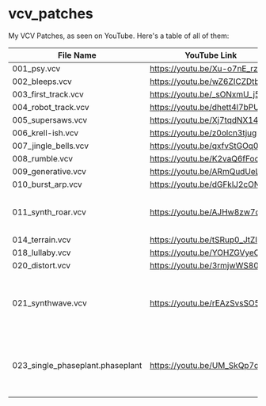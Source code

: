 # vcv_patches

My VCV Patches, as seen on YouTube. Here's a table of all of them:


| File Name | YouTube Link | Comments |
| ------------- | ------------- | ------------- |
| 001_psy.vcv | https://youtu.be/Xu-o7nE_rzQ | |
| 002_bleeps.vcv  | https://youtu.be/wZ6ZICZDtbM | |
| 003_first_track.vcv  | https://youtu.be/_sONxmU_j5g | |
| 004_robot_track.vcv  | https://youtu.be/dhett4l7bPU | |
| 005_supersaws.vcv  | https://youtu.be/Xj7tqdNX148 | |
| 006_krell-ish.vcv  | https://youtu.be/z0olcn3tjug | |
| 007_jingle_bells.vcv  | https://youtu.be/qxfvStGOq0M | |
| 008_rumble.vcv  | https://youtu.be/K2vaQ6fFoo8 | |
| 009_generative.vcv  | https://youtu.be/ARmQudUeLr4 | |
| 010_burst_arp.vcv  | https://youtu.be/dGFklJ2cONQ | |
| 011_synth_roar.vcv  | https://youtu.be/AJHw8zw7d0w | comes with a Phase Plant patch |
| 014_terrain.vcv | https://youtu.be/tSRup0_JtZI | |
| 018_lullaby.vcv | https://youtu.be/YOHZGVyeCNE | |
| 020_distort.vcv | https://youtu.be/3rmjwWS80qA | |
| 021_synthwave.vcv | https://youtu.be/rEAzSvsSO5c | let's hope the Phase Plant patches come along? |
| 023_single_phaseplant.phaseplant | https://youtu.be/UM_SkQp7dk0 | the automation was from Bitwig, not included in this repo |
